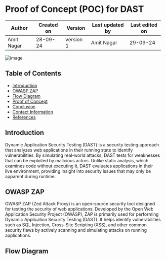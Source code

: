
# Proof of Concept (POC) for DAST


| Author      | Created on  | Version    | Last updated by | Last edited on |
|-------------|-------------|------------|-----------------|----------------|
| Amit Nagar  | 28-09-24    | version 1  | Amit Nagar      | 29-09-24       |

![image](https://github.com/user-attachments/assets/69e2000a-b7e2-428c-ad99-3dc29fdc9661)

## Table of Contents
+ [Introduction](#Introduction)
+ [OWASP ZAP](#owasp-zap)
+ [Flow Diagram](#flow-diagram)
+ [Proof of Concept](#Pre-requisite)
+ [Conclusion](#conclusion)
+ [Contact Information](#contact-information)
+ [References](#references)

## Introduction 
Dynamic Application Security Testing (DAST) is a security testing approach that analyzes web applications in their running state to identify vulnerabilities. By simulating real-world attacks, DAST tests for weaknesses that can be exploited by malicious actors. Unlike static analysis, which examines code without executing it, DAST evaluates applications in their live environment, providing insight into security issues that may only be apparent during runtime.



## OWASP ZAP
OWASP ZAP (Zed Attack Proxy) is an open-source security tool designed for testing the security of web applications. Developed by the Open Web Application Security Project (OWASP), ZAP is primarily used for performing Dynamic Application Security Testing (DAST). It helps identify vulnerabilities such as SQL Injection, Cross-Site Scripting (XSS), and other common security flaws by actively scanning and simulating attacks on running applications.



## Flow Diagram


